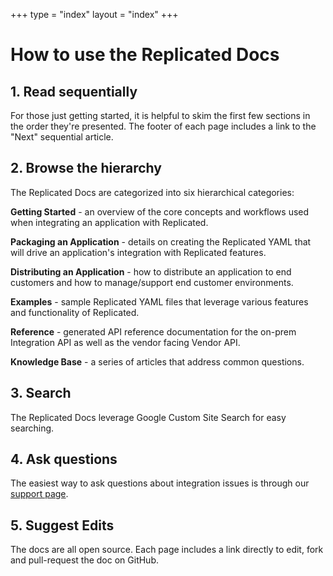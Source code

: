 +++
type = "index"
layout = "index"
+++

# How to use the Replicated Docs

## 1. Read sequentially
For those just getting started, it is helpful to skim the first few sections in the order they're presented. The footer of each page includes a link to the "Next" sequential article.

## 2. Browse the hierarchy  
The Replicated Docs are categorized into six hierarchical categories:  

**Getting Started** - an overview of the core concepts and workflows used when integrating an application with Replicated.   

**Packaging an Application** - details on creating the Replicated YAML that will drive an application's integration with Replicated features.  

**Distributing an Application** - how to distribute an application to end customers and how to manage/support end customer environments.   

**Examples**  - sample Replicated YAML files that leverage various features and functionality of Replicated.

**Reference**  - generated API reference documentation for the on-prem Integration API as well as the vendor facing Vendor API.

**Knowledge Base**  - a series of articles that address common questions.

## 3. Search
The Replicated Docs leverage Google Custom Site Search for easy searching.

## 4. Ask questions
The easiest way to ask questions about integration issues is through our [support page](https://support.replicated.com/hc/en-us/requests/new?ticket_form_id=218547).

## 5. Suggest Edits
The docs are all open source. Each page includes a link directly to edit, fork and pull-request the doc on GitHub.
